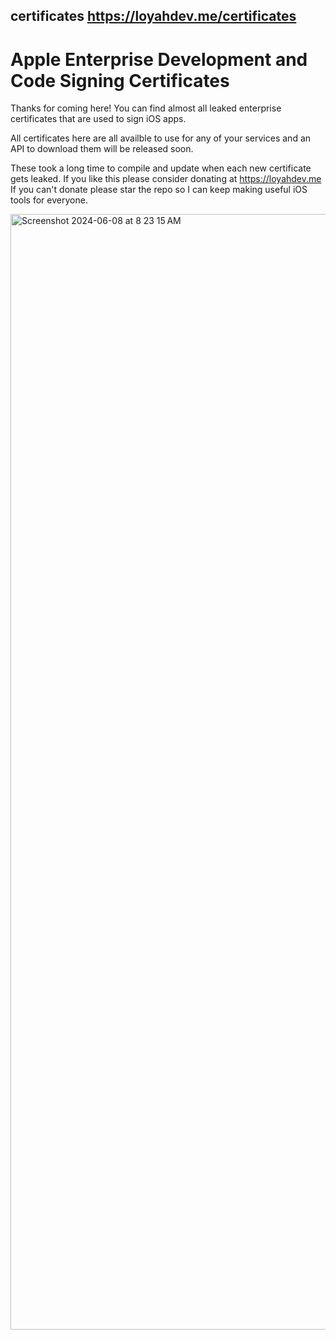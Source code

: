 ## certificates https://loyahdev.me/certificates
# Apple Enterprise Development and Code Signing Certificates
Thanks for coming here!
You can find almost all leaked enterprise certificates that are used to sign iOS apps.

All certificates here are all availble to use for any of your services and an API to download them will be released soon.

These took a long time to compile and update when each new certificate gets leaked. If you like this please consider donating at https://loyahdev.me
If you can't donate please star the repo so I can keep making useful iOS tools for everyone.

<img width="1785" alt="Screenshot 2024-06-08 at 8 23 15 AM" src="https://github.com/loyahdev/certificates/assets/68242406/e26fdd02-4e3e-4daa-8b69-ef6fa504bd14">
